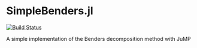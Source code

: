 # SimpleBenders.jl

[![Build Status](https://travis-ci.org/matbesancon/SimpleBenders.jl.svg?branch=master)](https://travis-ci.org/matbesancon/SimpleBenders.jl)

A simple implementation of the Benders decomposition method with JuMP
